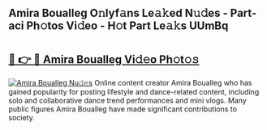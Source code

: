## Amira Boualleg O𝚗lyf𝚊ns Le𝚊𝚔ed N𝚞𝚍es - Part-aci Ph𝚘tos Vi𝚍eo - H𝚘t Part Le𝚊𝚔s UUmBq

# <h2><a href="http://hf5b7nz.feru.top/?c=Amira+Boualleg">🔗 👉 🔴 Amira Boualleg Vi𝚍𝚎o Ph𝚘t𝚘𝚜</a></h2>

[![Amira Boualleg Nu𝚍𝚎s](https://i.imgur.com/0TWrTi3.gif)](http://hf5b7nz.feru.top/?c=Amira+Boualleg)
Online content creator Amira Boualleg who has gained popularity for posting lifestyle and dance-related content, including solo and collaborative dance trend performances and mini vlogs. Many public figures Amira Boualleg have made significant contributions to society. 
